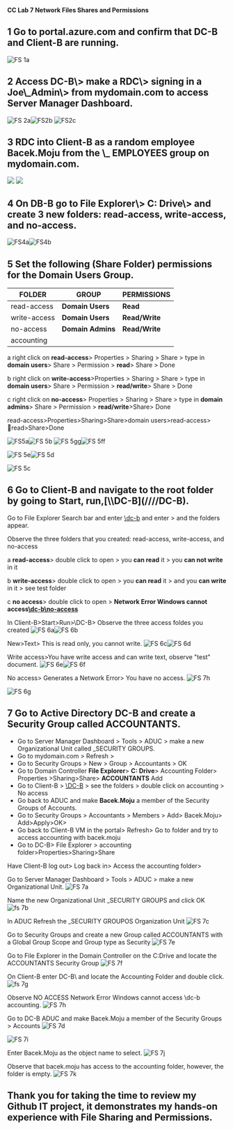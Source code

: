 **CC Lab 7 Network Files Shares and Permissions**

<h2>1 Go to portal.azure.com and confirm that DC-B and Client-B are running.</h2>

![FS 1a](https://github.com/TDCybersecurity/Network-File-Shares-and-Permissions/assets/142702123/940ec209-23e5-4f95-b88b-fa74dda329cb)



<h2>2 Access DC-B\> make a RDC\> signing in a Joe\_Admin\> from mydomain.com to access Server Manager Dashboard.</h2>

![FS 2a](https://github.com/TDCybersecurity/Network-File-Shares-and-Permissions/assets/142702123/0298658b-de37-4d3e-8923-7b60a55102e0)![FS2b](https://github.com/TDCybersecurity/Network-File-Shares-and-Permissions/assets/142702123/d36abd05-25a9-4273-87d4-b15789e469f1)
![FS2c](https://github.com/TDCybersecurity/Network-File-Shares-and-Permissions/assets/142702123/2dd735a1-92ea-40c2-b292-13157bab2385)


<h2>3 RDC into Client-B as a random employee Bacek.Moju from the \_ EMPLOYEES group on mydomain.com.</h2>

![](RackMultipart20240524-1-trpzuw_html_49a7627d6e1b4c66.png) ![](RackMultipart20240524-1-trpzuw_html_213060efe5b2f52f.png)

<h2>4 On DB-B go to File Explorer\> C: Drive\> and create 3 new folders: read-access, write-access, and no-access.</h2>

![FS4a](https://github.com/TDCybersecurity/Network-File-Shares-and-Permissions/assets/142702123/d4dde5c4-5849-41bd-bbc7-280a916b8877)![FS4b](https://github.com/TDCybersecurity/Network-File-Shares-and-Permissions/assets/142702123/ba07d58d-192d-47d8-a7f6-bfd394d8bbec)


<h2>5 Set the following (Share Folder) permissions for the Domain Users Group.</h2>

| **FOLDER**| **GROUP**| **PERMISSIONS**|
| --- | --- | --- |
| read-access | **Domain Users**| **Read**|
| write-access | **Domain Users**| **Read/Write**|
| no-access | **Domain Admins**| **Read/Write**|
| accounting |


a right click on **read-access**\> Properties \> Sharing \> Share \> type in **domain users**\> Share \> Permission \> **read**\> Share \> Done

b right click on **write-access**\>Properties \> Sharing \> Share \> type in **domain users**\> Share \> Permission \> **read/write**\> Share \> Done

c right click on **no-access**\> Properties \> Sharing \> Share \> type in **domain admins**\> Share \> Permission \> **read/write**\>Share\> Done

read-access\>Properties\>Sharing\>Share\>domain users\>read-access\> read\>Share\>Done

![FS5a](https://github.com/TDCybersecurity/Network-File-Shares-and-Permissions/assets/142702123/846112ec-effb-4b39-a446-150198b2f4ef)![FS 5b](https://github.com/TDCybersecurity/Network-File-Shares-and-Permissions/assets/142702123/350348ad-c394-47ec-8ae9-587bf739cc3f)
![FS 5gg](https://github.com/TDCybersecurity/Network-File-Shares-and-Permissions/assets/142702123/3270514a-81b9-4304-ae1f-cde389f62a15)![FS 5ff](https://github.com/TDCybersecurity/Network-File-Shares-and-Permissions/assets/142702123/64f1bd7c-08a7-4b0a-a95f-b6d8394e140b)

![FS 5e](https://github.com/TDCybersecurity/Network-File-Shares-and-Permissions/assets/142702123/9c5d6d3d-3218-4290-af13-2aad58b701cd)![FS 5d](https://github.com/TDCybersecurity/Network-File-Shares-and-Permissions/assets/142702123/4714726b-f846-4f8b-bc90-ef2b11690e41)

![FS 5c](https://github.com/TDCybersecurity/Network-File-Shares-and-Permissions/assets/142702123/5a9d5cd8-fb3d-4210-a599-1d6f763cb4a6)



<h2>6 Go to Client-B and navigate to the root folder by going to Start, run,[\\DC-B](////DC-B).</h2>

Go to File Explorer Search bar and enter [\\dc-b](////dc-b) and enter \> and the folders appear.

Observe the three folders that you created: read-access, write-access, and no-access

a **read-access**\> double click to open \> you **can read** it \> you **can not write** in it

b **write-access**\> double click to open \> you **can read** it \> and you **can write** in it \> see test folder

c **no access**\> double click to open \> **Network Error Windows cannot access**[**\\dc-b\no-access**](////dc-b/no-access)

In Client-B\>Start\>Run\>\\DC-B\> 
Observe the three access foldes you created
![FS 6a](https://github.com/TDCybersecurity/Network-File-Shares-and-Permissions/assets/142702123/f412233a-f64a-423d-ba57-eafd1f554a28)![FS 6b](https://github.com/TDCybersecurity/Network-File-Shares-and-Permissions/assets/142702123/9872ac4c-1602-40a9-975d-88dba9ccfe03)

New\>Text\> This is read only, you cannot write.
![FS 6c](https://github.com/TDCybersecurity/Network-File-Shares-and-Permissions/assets/142702123/79375cb9-91d1-4449-8d6e-117a4eccb63d)![FS 6d](https://github.com/TDCybersecurity/Network-File-Shares-and-Permissions/assets/142702123/84ea38eb-acd7-406d-b54a-b9bd989b22d2)

Write access\>You have write access and can write text, observe "test" document.
![FS 6e](https://github.com/TDCybersecurity/Network-File-Shares-and-Permissions/assets/142702123/54f3b6be-2d6c-4293-b75a-3b4c6d96d585)![FS 6f](https://github.com/TDCybersecurity/Network-File-Shares-and-Permissions/assets/142702123/6bb328f6-9320-454d-ad68-48933f7dbcdb)

No access\> Generates a Network Error\> You have no access.
![FS 7h](https://github.com/TDCybersecurity/Network-File-Shares-and-Permissions/assets/142702123/00c24851-17d5-4419-b5db-eb09954745ba)

![FS 6g](https://github.com/TDCybersecurity/Network-File-Shares-and-Permissions/assets/142702123/9ce1ddc8-3451-4a5e-90c4-6025cf08ecbf)


<h2>7 Go to Active Directory DC-B and create a Security Group called ACCOUNTANTS.</h2>

- Go to Server Manager Dashboard \> Tools \> ADUC \> make a new Organizational Unit called \_SECURITY GROUPS.
- Go to mydomain.com \> Refresh \>
- Go to Security Groups \> New \> Group \> Accountants \> OK
- Go to Domain Controller **File Explorer**\> **C: Drive**\> Accounting Folder\> Properties \>Sharing\>Share\> **ACCOUNTANTS** Add
- Go to Client-B \> [\\DC-B](////DC-B) \> see the folders \> double click on accounting \> No access
- Go back to ADUC and make **Bacek.Moju** a member of the Security Groups of Accounts.
- Go to Security Groups \> Accountants \> Members \> Add\> Bacek.Moju\> Add\>Apply\>OK\>
- Go back to Client-B VM in the portal\> Refresh\> Go to folder and try to access accounting with bacek.moju
- Go to DC-B\> File Explorer \> accounting folder\>Properties\>Sharing\>Share

Have Client-B log out\> Log back in\> Access the accounting folder\>

Go to Server Manager Dashboard \> Tools \> ADUC \> make a new Organizational Unit.
![FS 7a](https://github.com/TDCybersecurity/Network-File-Shares-and-Permissions/assets/142702123/872351e8-1446-473e-9cd6-1cd669ab8b62)

Name the new Organizational Unit _SECURITY GROUPS and click OK
![fs 7b](https://github.com/TDCybersecurity/Network-File-Shares-and-Permissions/assets/142702123/49fe21e3-8ee0-4272-88fc-65f55e7cc492)

In ADUC Refresh the _SECURITY GROUPOS Organization Unit 
![FS 7c](https://github.com/TDCybersecurity/Network-File-Shares-and-Permissions/assets/142702123/70560522-af86-4a17-b7cf-0652d23a9068)

Go to Security Groups and create a new Group called ACCOUNTANTS with a Global Group Scope and Group type as Security
![FS 7e](https://github.com/TDCybersecurity/Network-File-Shares-and-Permissions/assets/142702123/4d3f1e6d-2df6-4db6-a5f6-b8aad3f4cbdc)

Go to File Explorer in the Domain Controller on the C:Drive and locate the ACCOUNTANTS Security Group
![FS 7f](https://github.com/TDCybersecurity/Network-File-Shares-and-Permissions/assets/142702123/6a14a7b8-dcfd-4d5f-bf8d-3803eb591ec9)

On Client-B enter DC-B\\ and locate the Accounting Folder and  double click.
![fs 7g](https://github.com/TDCybersecurity/Network-File-Shares-and-Permissions/assets/142702123/61d92d42-2544-407d-b95b-c15f8281a7ba)

Observe NO ACCESS Network Error Windows cannot access \\dc-b accounting.
![FS 7h](https://github.com/TDCybersecurity/Network-File-Shares-and-Permissions/assets/142702123/00c24851-17d5-4419-b5db-eb09954745ba)

Go to DC-B ADUC and make Bacek.Moju a member of the Security Groups > Accounts
![FS 7d](https://github.com/TDCybersecurity/Network-File-Shares-and-Permissions/assets/142702123/0f2b1538-d439-4589-8465-662f358029a5)


![FS 7i](https://github.com/TDCybersecurity/Network-File-Shares-and-Permissions/assets/142702123/ea2d02d2-c833-4adb-8dd1-b73937043784)

Enter Bacek.Moju as the object name to select.
![FS 7j](https://github.com/TDCybersecurity/Network-File-Shares-and-Permissions/assets/142702123/91e6fbd6-486e-4dce-a249-a4ae5d7c2508)

Observe that bacek.moju has access to the accounting folder, however, the folder is empty.
![FS 7k](https://github.com/TDCybersecurity/Network-File-Shares-and-Permissions/assets/142702123/4916f2f8-34e2-4bce-bf34-8042b0aa67b6)


<h2> Thank you for taking the time to review my Github IT project, it demonstrates my hands-on experience with File Sharing and Permissions.</h2>












